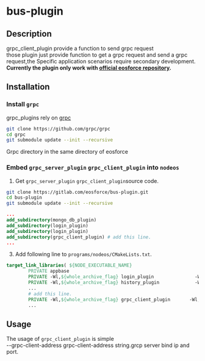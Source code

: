 # bus-plugin
## Description   
grpc_client_plugin provide a function to send grpc request  
those plugin just provide function to get a grpc request and send a grpc request,the Specific application scenarios require secondary development.  
**Currently the plugin only work with [official eosforce repository](https://github.com/eosforce/eosforce).**
## Installation
### Install `grpc`
grpc_plugins rely on [grpc](https://github.com/grpc/grpc)
```bash
git clone https://github.com/grpc/grpc
cd grpc
git submodule update --init --recursive
```
Grpc directory in the same directory of eosforce
### Embed `grpc_server_plugin` `grpc_client_plugin` into `nodeos`
1. Get `grpc_server_plugin`  `grpc_client_plugin`source code.
```bash
git clone https://gitlab.com/eosforce/bus-plugin.git
cd bus-plugin
git submodule update --init --recursive
```
```cmake
...
add_subdirectory(mongo_db_plugin)
add_subdirectory(login_plugin)
add_subdirectory(login_plugin)
add_subdirectory(grpc_client_plugin) # add this line.
...
```
3. Add following line to `programs/nodeos/CMakeLists.txt`.

```cmake
target_link_libraries( ${NODE_EXECUTABLE_NAME}
        PRIVATE appbase
        PRIVATE -Wl,${whole_archive_flag} login_plugin               -Wl,${no_whole_archive_flag}
        PRIVATE -Wl,${whole_archive_flag} history_plugin             -Wl,${no_whole_archive_flag}
        ...
        # add this line.
        PRIVATE -Wl,${whole_archive_flag} grpc_client_plugin       -Wl,${no_whole_archive_flag}
        ...
```
## Usage
The usage of  `grpc_client_plugin` is simple  
--grpc-client-address       grpc-client-address string.grcp server bind ip and port.

